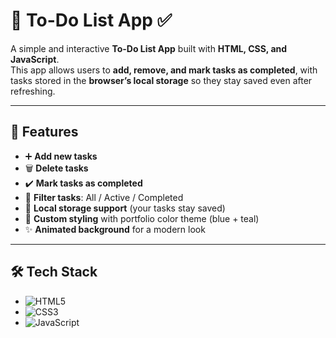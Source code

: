 # 📌 To-Do List App ✅  

A simple and interactive **To-Do List App** built with **HTML, CSS, and JavaScript**.  
This app allows users to **add, remove, and mark tasks as completed**, with tasks stored in the **browser’s local storage** so they stay saved even after refreshing.  

---

## 🚀 Features  
- ➕ **Add new tasks**  
- 🗑️ **Delete tasks**  
- ✔️ **Mark tasks as completed**  
- 🔄 **Filter tasks**: All / Active / Completed  
- 💾 **Local storage support** (your tasks stay saved)  
- 🎨 **Custom styling** with portfolio color theme (blue + teal)  
- ✨ **Animated background** for a modern look  

---

## 🛠️ Tech Stack  
- ![HTML5](https://img.shields.io/badge/HTML5-E34F26?style=for-the-badge&logo=html5&logoColor=white)  
- ![CSS3](https://img.shields.io/badge/CSS3-1572B6?style=for-the-badge&logo=css3&logoColor=white)  
- ![JavaScript](https://img.shields.io/badge/JavaScript-F7DF1E?style=for-the-badge&logo=javascript&logoColor=black)  
